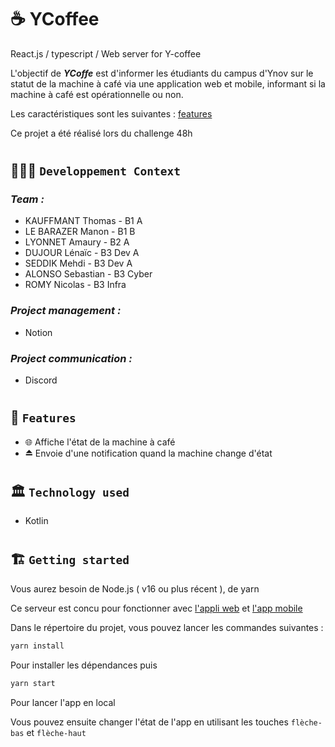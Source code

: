 # ☕ YCoffee

React.js / typescript / Web server for Y-coffee

L'objectif de **_YCoffe_** est d'informer les étudiants du campus d'Ynov sur le statut de la machine à café via une application web et mobile, informant si la machine à café est opérationnelle ou non.

Les caractéristiques sont les suivantes : [features](#-features)

Ce projet a été réalisé lors du challenge 48h

#

## 🧑🏽‍💻 `Developpement Context`

### _Team :_

- KAUFFMANT Thomas - B1 A
- LE BARAZER Manon - B1 B
- LYONNET Amaury - B2 A
- DUJOUR Lénaïc - B3 Dev A
- SEDDIK Mehdi - B3 Dev A
- ALONSO Sebastian - B3 Cyber
- ROMY Nicolas - B3 Infra

### _Project management :_

- Notion

### _Project communication :_

- Discord

#

## 🧱 `Features`

- 🌐 Affiche l'état de la machine à café
- ⏏️ Envoie d'une notification quand la machine change d'état

#

## 🏛️ `Technology used`

- Kotlin

#

## 🏗️ `Getting started`

Vous aurez besoin de Node.js ( v16 ou plus récent ), de yarn

Ce serveur est concu pour fonctionner avec [l'appli web](https://github.com/Challenge-48h-Ynov-coffeeUP/web-app) et [l'app mobile](https://github.com/Challenge-48h-Ynov-coffeeUP/mobile-app)

Dans le répertoire du projet, vous pouvez lancer les commandes suivantes :

```md
yarn install
``` 
Pour installer les dépendances
puis
```md
yarn start
``` 
Pour lancer l'app en local

Vous pouvez ensuite changer l'état de l'app en utilisant les touches `flèche-bas` et `flèche-haut`

